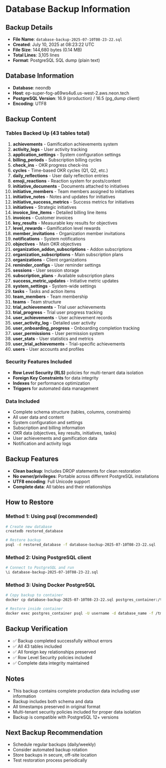 # Database Backup Information

## Backup Details
- **File Name**: `database-backup-2025-07-10T08-23-22.sql`
- **Created**: July 10, 2025 at 08:23:22 UTC
- **File Size**: 144,680 bytes (0.14 MB)
- **Total Lines**: 3,105 lines
- **Format**: PostgreSQL SQL dump (plain text)

## Database Information
- **Database**: neondb
- **Host**: ep-super-fog-a69ws4u6.us-west-2.aws.neon.tech
- **PostgreSQL Version**: 16.9 (production) / 16.5 (pg_dump client)
- **Encoding**: UTF8

## Backup Content

### Tables Backed Up (43 tables total)
1. **achievements** - Gamification achievements system
2. **activity_logs** - User activity tracking
3. **application_settings** - System configuration settings
4. **billing_periods** - Subscription billing cycles
5. **check_ins** - OKR progress check-ins
6. **cycles** - Time-based OKR cycles (Q1, Q2, etc.)
7. **daily_reflections** - User daily reflection entries
8. **emoji_reactions** - Reaction system for posts/content
9. **initiative_documents** - Documents attached to initiatives
10. **initiative_members** - Team members assigned to initiatives
11. **initiative_notes** - Notes and updates for initiatives
12. **initiative_success_metrics** - Success metrics for initiatives
13. **initiatives** - Strategic initiatives
14. **invoice_line_items** - Detailed billing line items
15. **invoices** - Customer invoices
16. **key_results** - Measurable key results for objectives
17. **level_rewards** - Gamification level rewards
18. **member_invitations** - Organization member invitations
19. **notifications** - System notifications
20. **objectives** - Main OKR objectives
21. **organization_addon_subscriptions** - Addon subscriptions
22. **organization_subscriptions** - Main subscription plans
23. **organizations** - Client organizations
24. **reminder_configs** - User reminder settings
25. **sessions** - User session storage
26. **subscription_plans** - Available subscription plans
27. **success_metric_updates** - Initiative metric updates
28. **system_settings** - System-wide settings
29. **tasks** - Tasks and action items
30. **team_members** - Team membership
31. **teams** - Team structure
32. **trial_achievements** - Trial user achievements
33. **trial_progress** - Trial user progress tracking
34. **user_achievements** - User achievement records
35. **user_activity_log** - Detailed user activity
36. **user_onboarding_progress** - Onboarding completion tracking
37. **user_permissions** - User permission system
38. **user_stats** - User statistics and metrics
39. **user_trial_achievements** - Trial-specific achievements
40. **users** - User accounts and profiles

### Security Features Included
- **Row Level Security (RLS)** policies for multi-tenant data isolation
- **Foreign Key Constraints** for data integrity
- **Indexes** for performance optimization
- **Triggers** for automated data management

### Data Included
- Complete schema structure (tables, columns, constraints)
- All user data and content
- System configuration and settings
- Subscription and billing information
- OKR data (objectives, key results, initiatives, tasks)
- User achievements and gamification data
- Notification and activity logs

## Backup Features
- **Clean backup**: Includes DROP statements for clean restoration
- **No owner/privileges**: Portable across different PostgreSQL installations
- **UTF8 encoding**: Full Unicode support
- **Complete data**: All tables and their relationships

## How to Restore

### Method 1: Using psql (recommended)
```bash
# Create new database
createdb restored_database

# Restore backup
psql -d restored_database -f database-backup-2025-07-10T08-23-22.sql
```

### Method 2: Using PostgreSQL client
```bash
# Connect to PostgreSQL and run
\i database-backup-2025-07-10T08-23-22.sql
```

### Method 3: Using Docker PostgreSQL
```bash
# Copy backup to container
docker cp database-backup-2025-07-10T08-23-22.sql postgres_container:/tmp/

# Restore inside container
docker exec postgres_container psql -U username -d database_name -f /tmp/database-backup-2025-07-10T08-23-22.sql
```

## Backup Verification
- ✅ Backup completed successfully without errors
- ✅ All 43 tables included
- ✅ All foreign key relationships preserved
- ✅ Row Level Security policies included
- ✅ Complete data integrity maintained

## Notes
- This backup contains complete production data including user information
- Backup includes both schema and data
- All timestamps preserved in original format
- Multi-tenant security policies included for proper data isolation
- Backup is compatible with PostgreSQL 12+ versions

## Next Backup Recommendation
- Schedule regular backups (daily/weekly)
- Consider automated backup rotation
- Store backups in secure, off-site location
- Test restoration process periodically